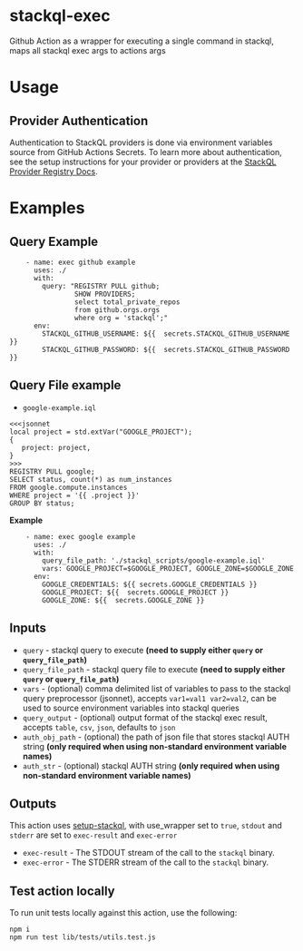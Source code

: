 # stackql-exec
Github Action as a wrapper for executing a single command in stackql, maps all stackql exec args to actions args

# Usage

## Provider Authentication
Authentication to StackQL providers is done via environment variables source from GitHub Actions Secrets.  To learn more about authentication, see the setup instructions for your provider or providers at the [StackQL Provider Registry Docs](https://stackql.io/registry).  

# Examples
## Query Example
```
    - name: exec github example
      uses: ./
      with:
        query: "REGISTRY PULL github;
                SHOW PROVIDERS;
                select total_private_repos
                from github.orgs.orgs
                where org = 'stackql';"
      env: 
        STACKQL_GITHUB_USERNAME: ${{  secrets.STACKQL_GITHUB_USERNAME }}
        STACKQL_GITHUB_PASSWORD: ${{  secrets.STACKQL_GITHUB_PASSWORD }}
```


## Query File example
- `google-example.iql`
```
<<<jsonnet
local project = std.extVar("GOOGLE_PROJECT");
{
   project: project,
}
>>>
REGISTRY PULL google;
SELECT status, count(*) as num_instances
FROM google.compute.instances
WHERE project = '{{ .project }}'
GROUP BY status;
```
**Example**
```
    - name: exec google example
      uses: ./
      with:
        query_file_path: './stackql_scripts/google-example.iql'
        vars: GOOGLE_PROJECT=$GOOGLE_PROJECT, GOOGLE_ZONE=$GOOGLE_ZONE
      env: 
        GOOGLE_CREDENTIALS: ${{ secrets.GOOGLE_CREDENTIALS }}
        GOOGLE_PROJECT: ${{  secrets.GOOGLE_PROJECT }}
        GOOGLE_ZONE: ${{  secrets.GOOGLE_ZONE }}
```

## Inputs
- `query` - stackql query to execute **(need to supply either `query` or `query_file_path`)**
- `query_file_path` - stackql query file to execute **(need to supply either `query` or `query_file_path`)**
- `vars` - (optional) comma delimited list of variables to pass to the stackql query preprocessor (jsonnet), accepts `var1=val1 var2=val2`, can be used to source environment variables into stackql queries 
- `query_output` - (optional) output format of the stackql exec result, accepts `table`, `csv`, `json`, defaults to `json`
- `auth_obj_path` - (optional) the path of json file that stores stackql AUTH string **(only required when using non-standard environment variable names)**
- `auth_str` - (optional) stackql AUTH string **(only required when using non-standard environment variable names)**


## Outputs
This action uses [setup-stackql](https://github.com/marketplace/actions/stackql-studio-setup-stackql), with use_wrapper set
to `true`, `stdout` and `stderr` are set to `exec-result` and `exec-error`

- `exec-result` - The STDOUT stream of the call to the `stackql` binary.
- `exec-error` - The STDERR stream of the call to the `stackql` binary.

## Test action locally
To run unit tests locally against this action, use the following:

```
npm i
npm run test lib/tests/utils.test.js
```
